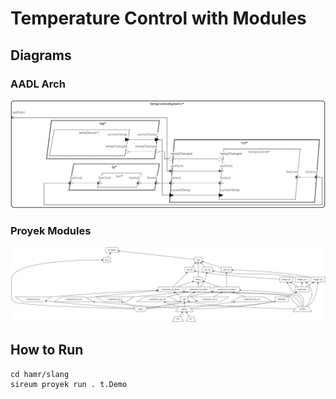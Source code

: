 # Temperature Control with Modules

## Diagrams
### AADL Arch
![AADL Arch](aadl/diagrams/aadl-arch.svg)

### Proyek Modules
![Proyek Modules](hamr/slang/project.svg)

## How to Run
```
cd hamr/slang
sireum proyek run . t.Demo
```